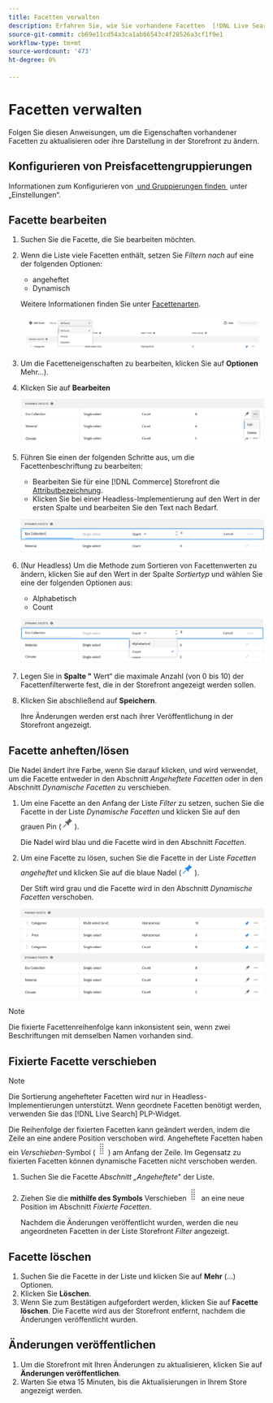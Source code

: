 ```yaml
---
title: Facetten verwalten
description: Erfahren Sie, wie Sie vorhandene Facetten  [!DNL Live Search] .
source-git-commit: cb69e11cd54a3ca1ab66543c4f28526a3cf1f9e1
workflow-type: tm+mt
source-wordcount: '473'
ht-degree: 0%

---
```


# Facetten verwalten

Folgen Sie diesen Anweisungen, um die Eigenschaften vorhandener Facetten zu aktualisieren oder ihre Darstellung in der Storefront zu ändern.

## Konfigurieren von Preisfacettengruppierungen

Informationen zum Konfigurieren von [&#x200B; und Gruppierungen finden &#x200B;](settings.md) unter „Einstellungen“.

## Facette bearbeiten

1. Suchen Sie die Facette, die Sie bearbeiten möchten.
1. Wenn die Liste viele Facetten enthält, setzen Sie *Filtern nach* auf eine der folgenden Optionen:

   * angeheftet
   * Dynamisch

   Weitere Informationen finden Sie unter [Facettenarten](facets-type.md).

   ![Filterfacetten](assets/facets-filter-by-cropped.png)

1. Um die Facetteneigenschaften zu bearbeiten, klicken Sie auf **Optionen** Mehr…).
1. Klicken Sie auf **Bearbeiten**

   ![Optionen bearbeiten](assets/facet-edit-menu.png)

1. Führen Sie einen der folgenden Schritte aus, um die Facettenbeschriftung zu bearbeiten:

   * Bearbeiten Sie für eine [!DNL Commerce] Storefront die [Attributbezeichnung](https://experienceleague.adobe.com/docs/commerce-admin/catalog/product-attributes/product-attributes.html?lang=de).
   * Klicken Sie bei einer Headless-Implementierung auf den Wert in der ersten Spalte und bearbeiten Sie den Text nach Bedarf.

   ![Bezeichnung bearbeiten](assets/facet-edit-label.png)

1. (Nur Headless) Um die Methode zum Sortieren von Facettenwerten zu ändern, klicken Sie auf den Wert in der Spalte *Sortiertyp* und wählen Sie eine der folgenden Optionen aus:

   * Alphabetisch
   * Count

   ![Anzahl bearbeiten](assets/facets-edit-count.png)

1. Legen Sie in **Spalte &quot;** Wert“ die maximale Anzahl (von 0 bis 10) der Facettenfilterwerte fest, die in der Storefront angezeigt werden sollen.
1. Klicken Sie abschließend auf **Speichern**.

   Ihre Änderungen werden erst nach ihrer Veröffentlichung in der Storefront angezeigt.

## Facette anheften/lösen

Die Nadel ändert ihre Farbe, wenn Sie darauf klicken, und wird verwendet, um die Facette entweder in den Abschnitt *Angeheftete Facetten* oder in den Abschnitt *Dynamische Facetten* zu verschieben.

1. Um eine Facette an den Anfang der Liste *Filter* zu setzen, suchen Sie die Facette in der Liste *Dynamische Facetten* und klicken Sie auf den grauen Pin (![Pin-Auswahl](assets/btn-pin-gray.png)).

   Die Nadel wird blau und die Facette wird in den Abschnitt *Facetten*.

1. Um eine Facette zu lösen, suchen Sie die Facette in der Liste *Facetten angeheftet* und klicken Sie auf die blaue Nadel (![Nadel-Selektor](assets/btn-pin-blue.png)).

   Der Stift wird grau und die Facette wird in den Abschnitt *Dynamische Facetten* verschoben.

   ![Angeheftete und dynamische Facetten](assets/facets-pinned-unpinned.png)

>[!NOTE]
>
>Die fixierte Facettenreihenfolge kann inkonsistent sein, wenn zwei Beschriftungen mit demselben Namen vorhanden sind.

## Fixierte Facette verschieben

>[!NOTE]
>
>Die Sortierung angehefteter Facetten wird nur in Headless-Implementierungen unterstützt. Wenn geordnete Facetten benötigt werden, verwenden Sie das [!DNL Live Search] PLP-Widget.

Die Reihenfolge der fixierten Facetten kann geändert werden, indem die Zeile an eine andere Position verschoben wird. Angeheftete Facetten haben ein *Verschieben*-Symbol (![Auswahl verschieben](assets/btn-move.png)) am Anfang der Zeile. Im Gegensatz zu fixierten Facetten können dynamische Facetten nicht verschoben werden.

1. Suchen Sie die Facette *Abschnitt „Angeheftete*&quot; der Liste.
1. Ziehen Sie die **mithilfe des Symbols** Verschieben![&#x200B; (Auswahl verschieben](assets/btn-move.png) an eine neue Position im Abschnitt *Fixierte Facetten*.

   Nachdem die Änderungen veröffentlicht wurden, werden die neu angeordneten Facetten in der Liste Storefront *Filter* angezeigt.

## Facette löschen

1. Suchen Sie die Facette in der Liste und klicken Sie auf **Mehr** (…) Optionen.
1. Klicken Sie **Löschen**.
1. Wenn Sie zum Bestätigen aufgefordert werden, klicken Sie auf **Facette löschen**.
Die Facette wird aus der Storefront entfernt, nachdem die Änderungen veröffentlicht wurden.

## Änderungen veröffentlichen

1. Um die Storefront mit Ihren Änderungen zu aktualisieren, klicken Sie auf **Änderungen veröffentlichen**.
1. Warten Sie etwa 15 Minuten, bis die Aktualisierungen in Ihrem Store angezeigt werden.
